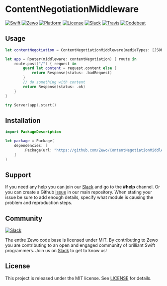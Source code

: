 # ContentNegotiationMiddleware

[![Swift][swift-badge]][swift-url]
[![Zewo][zewo-badge]][zewo-url]
[![Platform][platform-badge]][platform-url]
[![License][mit-badge]][mit-url]
[![Slack][slack-badge]][slack-url]
[![Travis][travis-badge]][travis-url]
[![Codebeat][codebeat-badge]][codebeat-url]

## Usage

```swift
let contentNegotiation = ContentNegotiationMiddleware(mediaTypes: [JSONMediaType()])

let app = Router(middleware: contentNegotiation) { route in
    route.post("/") { request in
        guard let content = request.content else {
            return Response(status: .badRequest)
        }
        // do something with content
        return Response(status: .ok)
    }
}

try Server(app).start()
```

## Installation

```swift
import PackageDescription

let package = Package(
    dependencies: [
        .Package(url: "https://github.com/Zewo/ContentNegotiationMiddleware.git", majorVersion: 0, minor: 5),
    ]
)
```

## Support

If you need any help you can join our [Slack](http://slack.zewo.io) and go to the **#help** channel. Or you can create a Github [issue](https://github.com/Zewo/Zewo/issues/new) in our main repository. When stating your issue be sure to add enough details, specify what module is causing the problem and reproduction steps.

## Community

[![Slack][slack-image]][slack-url]

The entire Zewo code base is licensed under MIT. By contributing to Zewo you are contributing to an open and engaged community of brilliant Swift programmers. Join us on [Slack](http://slack.zewo.io) to get to know us!

## License

This project is released under the MIT license. See [LICENSE](LICENSE) for details.

[swift-badge]: https://img.shields.io/badge/Swift-3.0-orange.svg?style=flat
[swift-url]: https://swift.org
[zewo-badge]: https://img.shields.io/badge/Zewo-0.5-FF7565.svg?style=flat
[zewo-url]: http://zewo.io
[platform-badge]: https://img.shields.io/badge/Platforms-OS%20X%20--%20Linux-lightgray.svg?style=flat
[platform-url]: https://swift.org
[mit-badge]: https://img.shields.io/badge/License-MIT-blue.svg?style=flat
[mit-url]: https://tldrlegal.com/license/mit-license
[slack-image]: http://s13.postimg.org/ybwy92ktf/Slack.png
[slack-badge]: https://zewo-slackin.herokuapp.com/badge.svg
[slack-url]: http://slack.zewo.io
[travis-badge]: https://travis-ci.org/Zewo/ContentNegotiationMiddleware.svg?branch=master
[travis-url]: https://travis-ci.org/Zewo/ContentNegotiationMiddleware
[codebeat-badge]: https://codebeat.co/badges/8aa29a99-d9ff-40e3-beff-f3b5a181a575
[codebeat-url]: https://codebeat.co/projects/github-com-zewo-contentnegotiationmiddleware
